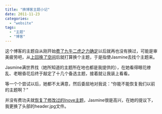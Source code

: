 ```yaml
---
title: "换博客主题小记"
date: 2011-11-23
categories: 
  - "website"
tags: 
  - "主题"
  - "博客"
---
```


这个博客的主题自从刚开始[费了九牛二虎之力确定](https://www.jfsay.com/archives/33.html "Hillway，你什么时候去操场裸跑？")以后就再也没有换过，可能是审美疲劳吧，从[上回换了空间](http://www.jfsay.com/archives/420.html "别了，免费空间")后就打算换个主题，于是指使Jasmine去找个主题来。

Jasmine满世界找（她所知道的主题所在地也都是我提供的），在她看得眼花缭乱、老眼昏花后终于敲定了十几个备选主题，接着就让我装上看看。

等一个个尝试以后，她都不太满意，然后委屈地对我说：“你能不能恢复我们以前的主题啊？”

并没有费功夫就[恢复了修改过的Inove主题](http://www.jfsay.com/archives/109.html "Inove修改汇总")，Jasmine很是高兴，在她的提议下，我更换了头部的header.jpg文件。
